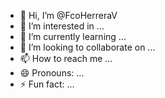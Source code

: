 - 👋 Hi, I’m @FcoHerreraV
- 👀 I’m interested in ...
- 🌱 I’m currently learning ...
- 💞️ I’m looking to collaborate on ...
- 📫 How to reach me ...
- 😄 Pronouns: ...
- ⚡ Fun fact: ...

<!---
FcoHerreraV/FcoHerreraV is a ✨ special ✨ repository because its `README.md` (this file) appears on your GitHub profile.
You can click the Preview link to take a look at your changes.
--->
